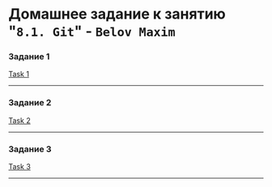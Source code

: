 # Домашнее задание к занятию "`8.1. Git`" - `Belov Maxim`


### Задание 1

[Task 1](https://github.com/Maxterx10/8-01-1/commit/c1ab41bd6be3cdd795430e597d8e3057c005e7a6)

---

### Задание 2

[Task 2](https://github.com/Maxterx10/8-01-1/commit/71f5b73471ea0a5cf25e554e06b831ef2bed021b)

---

### Задание 3

[Task 3](https://github.com/Maxterx10/8-01-1/network)

---
